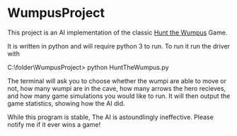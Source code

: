 # WumpusProject


This project is an AI implementation of the classic [Hunt the Wumpus](https://en.wikipedia.org/wiki/Hunt_the_Wumpus) Game.

 It is written in python and will require python 3 to run. To run it run the driver with 
 
C:\folder\WumpusProject> python HuntTheWumpus.py

The terminal will ask you to choose whether the wumpi are able to move or not, how many wumpi are in the cave, 
how many arrows the hero recieves, and how many game simulations you would like to run.
It will then output the game statistics, showing how the AI did.

While this program is stable, The AI is astoundlingly ineffective. Please notify me if it ever wins a game!
